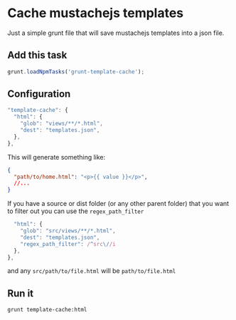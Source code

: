 # Cache mustachejs templates

Just a simple grunt file that will save mustachejs templates into a json file.

## Add this task

```js
grunt.loadNpmTasks('grunt-template-cache');
```

## Configuration

```js
"template-cache": {
  "html": {
    "glob": "views/**/*.html",
    "dest": "templates.json",
  },
},
```

This will generate something like:

```json
{
  "path/to/home.html": "<p>{{ value }}</p>",
  //...
}
```

If you have a source or dist folder (or any other parent folder) that you want
to filter out you can use the `regex_path_filter`

```js
  "html": {
    "glob": "src/views/**/*.html",
    "dest": "templates.json",
    "regex_path_filter": /^src\//i
  },
},
```

and any `src/path/to/file.html` will be  `path/to/file.html`

## Run it

```sh
grunt template-cache:html
```

